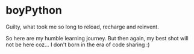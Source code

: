 # boyPython
Guilty, what took me so long to reload, recharge and reinvent.

So here are my humble learning journey. But then again, my best shot will not be here coz... I don't born in the era of code sharing :)  
